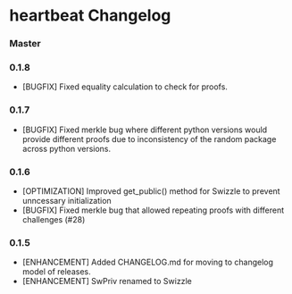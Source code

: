 # heartbeat Changelog

### Master

### 0.1.8

* [BUGFIX] Fixed equality calculation to check for proofs.

### 0.1.7

* [BUGFIX] Fixed merkle bug where different python versions would provide different proofs due to inconsistency of the random package across python versions.

### 0.1.6

* [OPTIMIZATION] Improved get_public() method for Swizzle to prevent unncessary initialization
* [BUGFIX] Fixed merkle bug that allowed repeating proofs with different challenges (#28)

### 0.1.5

* [ENHANCEMENT] Added CHANGELOG.md for moving to changelog model of releases.
* [ENHANCEMENT] SwPriv renamed to Swizzle